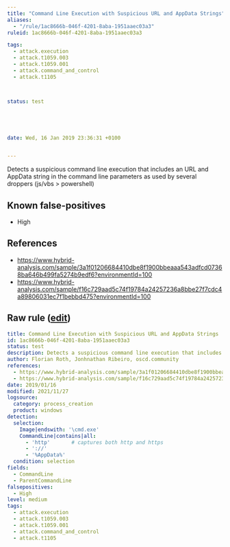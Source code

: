 ```yaml
---
title: "Command Line Execution with Suspicious URL and AppData Strings"
aliases:
  - "/rule/1ac8666b-046f-4201-8aba-1951aaec03a3"
ruleid: 1ac8666b-046f-4201-8aba-1951aaec03a3

tags:
  - attack.execution
  - attack.t1059.003
  - attack.t1059.001
  - attack.command_and_control
  - attack.t1105



status: test





date: Wed, 16 Jan 2019 23:36:31 +0100


---
```


Detects a suspicious command line execution that includes an URL and AppData string in the command line parameters as used by several droppers (js/vbs > powershell)

<!--more-->


## Known false-positives

* High



## References

* https://www.hybrid-analysis.com/sample/3a1f01206684410dbe8f1900bbeaaa543adfcd07368ba646b499fa5274b9edf6?environmentId=100
* https://www.hybrid-analysis.com/sample/f16c729aad5c74f19784a24257236a8bbe27f7cdc4a89806031ec7f1bebbd475?environmentId=100


## Raw rule ([edit](https://github.com/SigmaHQ/sigma/edit/master/rules/windows/process_creation/proc_creation_win_susp_cmd_http_appdata.yml))
```yaml
title: Command Line Execution with Suspicious URL and AppData Strings
id: 1ac8666b-046f-4201-8aba-1951aaec03a3
status: test
description: Detects a suspicious command line execution that includes an URL and AppData string in the command line parameters as used by several droppers (js/vbs > powershell)
author: Florian Roth, Jonhnathan Ribeiro, oscd.community
references:
  - https://www.hybrid-analysis.com/sample/3a1f01206684410dbe8f1900bbeaaa543adfcd07368ba646b499fa5274b9edf6?environmentId=100
  - https://www.hybrid-analysis.com/sample/f16c729aad5c74f19784a24257236a8bbe27f7cdc4a89806031ec7f1bebbd475?environmentId=100
date: 2019/01/16
modified: 2021/11/27
logsource:
  category: process_creation
  product: windows
detection:
  selection:
    Image|endswith: '\cmd.exe'
    CommandLine|contains|all:
      - 'http'       # captures both http and https
      - '://'
      - '%AppData%'
  condition: selection
fields:
  - CommandLine
  - ParentCommandLine
falsepositives:
  - High
level: medium
tags:
  - attack.execution
  - attack.t1059.003
  - attack.t1059.001
  - attack.command_and_control
  - attack.t1105

```
